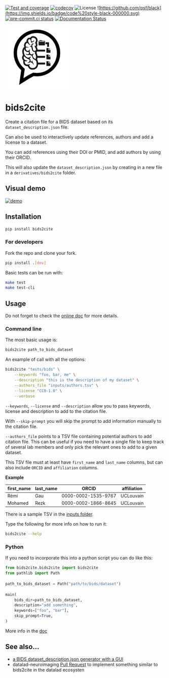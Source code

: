 [![Test and coverage](https://github.com/Remi-Gau/bids2cite/actions/workflows/test_and_coverage.yml/badge.svg?branch=main)](https://github.com/Remi-Gau/bids2cite/actions/workflows/test_and_coverage.yml)
[![codecov](https://codecov.io/gh/Remi-Gau/bids2cite/branch/main/graph/badge.svg?token=UBE490738A)](https://codecov.io/gh/Remi-Gau/bids2cite)
![License](https://img.shields.io/badge/license-GPL3-blue.svg)
![https://github.com/psf/black](https://img.shields.io/badge/code%20style-black-000000.svg)
[![pre-commit.ci status](https://results.pre-commit.ci/badge/github/Remi-Gau/bids2cite/main.svg)](https://results.pre-commit.ci/latest/github/Remi-Gau/bids2cite/main)
[![Documentation Status](https://readthedocs.org/projects/bids2cite/badge/?version=latest)](https://bids2cite.readthedocs.io/en/latest/?badge=latest)

<img src="docs/images/bids2cite_logo.png" alt="logo" style="width:200px;"/>

# bids2cite

Create a citation file for a BIDS dataset based on its
`dataset_description.json` file.

Can also be used to interactively update references, authors and add a license
to a dataset.

You can add references using their DOI or PMID, and add authors by using their
ORCID.

This will also update the `dataset_description.json` by creating in a new file
in a `derivatives/bids2cite` folder.

## Visual demo

[![demo](https://user-images.githubusercontent.com/6961185/194825672-d7af29d1-62db-49bf-8d74-9d4fa8d32b32.png)](https://www.youtube.com/embed/BXSW5KGoQRY)

## Installation

```bash
pip install bids2cite
```

### For developers

Fork the repo and clone your fork.

```bash
pip install .[dev]
```

Basic tests can be run with:

```bash
make test
make test-cli
```

## Usage

Do not forget to check the [online doc](https://bids2cite.readthedocs.io) for
more details.

### Command line

The most basic usage is:

```bash
bids2cite path_to_bids_dataset
```

An example of call with all the options:

```bash
bids2cite "tests/bids" \
    --keywords "foo, bar, me" \
    --description "this is the description of my dataset" \
    --authors_file "inputs/authors.tsv" \
    --license "CC0-1.0" \
    --verbose
```

`--keywords`, `--license` and `--description` allow you to pass
keywords, license and description to add to the citation file.

With `--skip-prompt` you will skip the prompt to add information manually
to the citation file.

`--authors_file` points to a TSV file containing potential authors to add
citation file. This can be useful if you need to have a single file to keep
track of several lab members and only pick the relevant ones to add to a given
dataset.

This TSV file must at least have `first_name` and `last_name` columns, but can
also include `ORCID` and `affiliation` columns.

**Example**

| first_name | last_name | ORCID               | affiliation |
| ---------- | --------- | ------------------- | ----------- |
| Rémi       | Gau       | 0000-0002-1535-9767 | UCLouvain   |
| Mohamed    | Rezk      | 0000-0002-1866-8645 | UCLouvain   |

There is a sample TSV in the
[inputs folder](https://github.com/Remi-Gau/bids2cite/tree/main/inputs).

Type the following for more info on how to run it:

```bash
bids2cite --help
```

### Python

If you need to incorporate this into a python script you can do like this:

```python
from bids2cite.bids2cite import bids2cite
from pathlib import Path

path_to_bids_dataset = Path("path/to/bids/dataset")

main(
    bids_dir=path_to_bids_dataset,
    description="add something",
    keywords=["foo", "bar"],
    skip_prompt=True,
)
```

More info in the
[doc](https://bids2cite.readthedocs.io/en/latest/bids2cite.html#bids2cite.bids2cite.main)

## See also...

- [a BIDS dataset_description.json generator with a GUI](https://github.com/tolik-g/BIDS_GUI_dataset_description)
- datalad-neuroimaging
  [Pull Request](https://github.com/bids-standard/bids-specification/issues/901)
  to implement something similar to bids2cite in the datalad ecosysten

